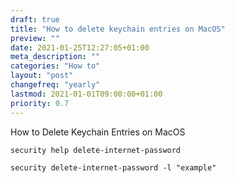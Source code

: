 ```yaml
---
draft: true
title: "How to delete keychain entries on MacOS"
preview: ""
date: 2021-01-25T12:27:05+01:00
meta_description: ""
categories: "How to"
layout: "post"
changefreq: "yearly"
lastmod: 2021-01-01T09:00:00+01:00
priority: 0.7
---
```


How to Delete Keychain Entries on MacOS

```
security help delete-internet-password
```

```
security delete-internet-password -l "example"
```